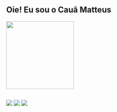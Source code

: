 ## Oie! Eu sou o Cauã Matteus

<div>
  <img height="180em" src="https://github-readme-stats.vercel.app/api?username=cmatteus&theme=shadow_green&show_icons=true"/>
</div>

##

<div>
  <a href="https://api.whatsapp.com/send/?phone=5531997508860&text&type=phone_number&app_absent=0" targer="_blank"><img src="https://img.shields.io/badge/WhatsApp-25D366?style=for-the-badge&logo=whatsapp&logoColor=white"></a>
  <a href="https://www.instagram.com/cauamatteus/" targer="_blank"><img src="https://img.shields.io/badge/Instagram-E4405F?style=for-the-badge&logo=instagram&logoColor=white"></a>
  <a href="https://www.linkedin.com/in/cau%C3%A3-matteus-vieira-pereira-145837221/" targer="_blank"><img src="https://img.shields.io/badge/LinkedIn-0077B5?style=for-the-badge&logo=linkedin&logoColor=white"></a>
</div>
